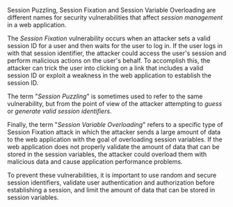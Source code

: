 Session Puzzling, Session Fixation and Session Variable Overloading are different names for security vulnerabilities that affect *session management* in a web application.

The *Session Fixation* vulnerability occurs when an attacker sets a valid session ID for a user and then waits for the user to log in. If the user logs in with that session identifier, the attacker could access the user's session and perform malicious actions on the user's behalf. To accomplish this, the attacker can trick the user into clicking on a link that includes a valid session ID or exploit a weakness in the web application to establish the session ID.

The term "*Session Puzzling*" is sometimes used to refer to the same vulnerability, but from the point of view of the attacker attempting to *guess* or *generate valid session identifiers*.

Finally, the term "*Session Variable Overloading*" refers to a specific type of Session Fixation attack in which the attacker sends a large amount of data to the web application with the goal of overloading session variables. If the web application does not properly validate the amount of data that can be stored in the session variables, the attacker could overload them with malicious data and cause application performance problems.

To prevent these vulnerabilities, it is important to use random and secure session identifiers, validate user authentication and authorization before establishing a session, and limit the amount of data that can be stored in session variables.